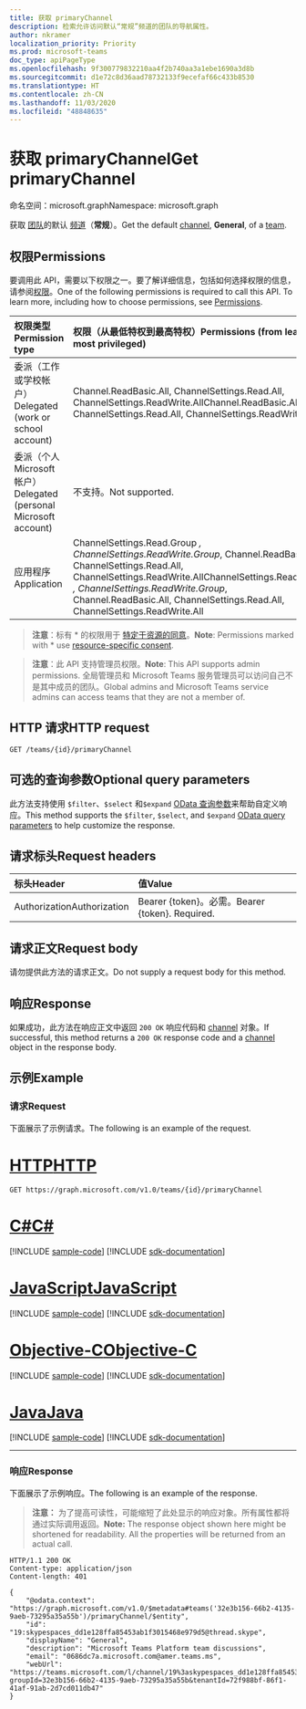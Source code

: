 ```yaml
---
title: 获取 primaryChannel
description: 检索允许访问默认“常规”频道的团队的导航属性。
author: nkramer
localization_priority: Priority
ms.prod: microsoft-teams
doc_type: apiPageType
ms.openlocfilehash: 9f300779832210aa4f2b740aa3a1ebe1690a3d8b
ms.sourcegitcommit: d1e72c8d36aad78732133f9ecefaf66c433b8530
ms.translationtype: HT
ms.contentlocale: zh-CN
ms.lasthandoff: 11/03/2020
ms.locfileid: "48848635"
---
```

# <a name="get-primarychannel"></a><span data-ttu-id="3b035-103">获取 primaryChannel</span><span class="sxs-lookup"><span data-stu-id="3b035-103">Get primaryChannel</span></span>

<span data-ttu-id="3b035-104">命名空间：microsoft.graph</span><span class="sxs-lookup"><span data-stu-id="3b035-104">Namespace: microsoft.graph</span></span>

<span data-ttu-id="3b035-105">获取 [团队](../resources/team.md)的默认 [频道](../resources/channel.md)（**常规**）。</span><span class="sxs-lookup"><span data-stu-id="3b035-105">Get the default [channel](../resources/channel.md), **General**, of a [team](../resources/team.md).</span></span>

## <a name="permissions"></a><span data-ttu-id="3b035-106">权限</span><span class="sxs-lookup"><span data-stu-id="3b035-106">Permissions</span></span>
<span data-ttu-id="3b035-p101">要调用此 API，需要以下权限之一。要了解详细信息，包括如何选择权限的信息，请参阅[权限](/graph/permissions-reference)。</span><span class="sxs-lookup"><span data-stu-id="3b035-p101">One of the following permissions is required to call this API. To learn more, including how to choose permissions, see [Permissions](/graph/permissions-reference).</span></span>

|<span data-ttu-id="3b035-109">权限类型</span><span class="sxs-lookup"><span data-stu-id="3b035-109">Permission type</span></span>      | <span data-ttu-id="3b035-110">权限（从最低特权到最高特权）</span><span class="sxs-lookup"><span data-stu-id="3b035-110">Permissions (from least to most privileged)</span></span>              |
|:--------------------|:---------------------------------------------------------|
|<span data-ttu-id="3b035-111">委派（工作或学校帐户）</span><span class="sxs-lookup"><span data-stu-id="3b035-111">Delegated (work or school account)</span></span> | <span data-ttu-id="3b035-112">Channel.ReadBasic.All, ChannelSettings.Read.All, ChannelSettings.ReadWrite.All</span><span class="sxs-lookup"><span data-stu-id="3b035-112">Channel.ReadBasic.All, ChannelSettings.Read.All, ChannelSettings.ReadWrite.All</span></span> |
|<span data-ttu-id="3b035-113">委派（个人 Microsoft 帐户）</span><span class="sxs-lookup"><span data-stu-id="3b035-113">Delegated (personal Microsoft account)</span></span> | <span data-ttu-id="3b035-114">不支持。</span><span class="sxs-lookup"><span data-stu-id="3b035-114">Not supported.</span></span>    |
|<span data-ttu-id="3b035-115">应用程序</span><span class="sxs-lookup"><span data-stu-id="3b035-115">Application</span></span> | <span data-ttu-id="3b035-116">ChannelSettings.Read.Group *, ChannelSettings.ReadWrite.Group*, Channel.ReadBasic.All, ChannelSettings.Read.All, ChannelSettings.ReadWrite.All</span><span class="sxs-lookup"><span data-stu-id="3b035-116">ChannelSettings.Read.Group *, ChannelSettings.ReadWrite.Group*, Channel.ReadBasic.All, ChannelSettings.Read.All, ChannelSettings.ReadWrite.All</span></span> |

> <span data-ttu-id="3b035-117">**注意**：标有 \* 的权限用于 [特定于资源的同意]( https://aka.ms/teams-rsc)。</span><span class="sxs-lookup"><span data-stu-id="3b035-117">**Note**: Permissions marked with \* use [resource-specific consent]( https://aka.ms/teams-rsc).</span></span>

> <span data-ttu-id="3b035-118">**注意**：此 API 支持管理员权限。</span><span class="sxs-lookup"><span data-stu-id="3b035-118">**Note**: This API supports admin permissions.</span></span> <span data-ttu-id="3b035-119">全局管理员和 Microsoft Teams 服务管理员可以访问自己不是其中成员的团队。</span><span class="sxs-lookup"><span data-stu-id="3b035-119">Global admins and Microsoft Teams service admins can access teams that they are not a member of.</span></span>

## <a name="http-request"></a><span data-ttu-id="3b035-120">HTTP 请求</span><span class="sxs-lookup"><span data-stu-id="3b035-120">HTTP request</span></span>
<!-- { "blockType": "ignored" } -->
```http
GET /teams/{id}/primaryChannel
```

## <a name="optional-query-parameters"></a><span data-ttu-id="3b035-121">可选的查询参数</span><span class="sxs-lookup"><span data-stu-id="3b035-121">Optional query parameters</span></span>

<span data-ttu-id="3b035-122">此方法支持使用 `$filter`、`$select` 和`$expand` [OData 查询参数](/graph/query-parameters)来帮助自定义响应。</span><span class="sxs-lookup"><span data-stu-id="3b035-122">This method supports the `$filter`, `$select`, and `$expand` [OData query parameters](/graph/query-parameters) to help customize the response.</span></span>

## <a name="request-headers"></a><span data-ttu-id="3b035-123">请求标头</span><span class="sxs-lookup"><span data-stu-id="3b035-123">Request headers</span></span>
| <span data-ttu-id="3b035-124">标头</span><span class="sxs-lookup"><span data-stu-id="3b035-124">Header</span></span>       | <span data-ttu-id="3b035-125">值</span><span class="sxs-lookup"><span data-stu-id="3b035-125">Value</span></span> |
|:---------------|:--------|
| <span data-ttu-id="3b035-126">Authorization</span><span class="sxs-lookup"><span data-stu-id="3b035-126">Authorization</span></span>  | <span data-ttu-id="3b035-p103">Bearer {token}。必需。</span><span class="sxs-lookup"><span data-stu-id="3b035-p103">Bearer {token}. Required.</span></span>  |

## <a name="request-body"></a><span data-ttu-id="3b035-129">请求正文</span><span class="sxs-lookup"><span data-stu-id="3b035-129">Request body</span></span>
<span data-ttu-id="3b035-130">请勿提供此方法的请求正文。</span><span class="sxs-lookup"><span data-stu-id="3b035-130">Do not supply a request body for this method.</span></span>

## <a name="response"></a><span data-ttu-id="3b035-131">响应</span><span class="sxs-lookup"><span data-stu-id="3b035-131">Response</span></span>

<span data-ttu-id="3b035-132">如果成功，此方法在响应正文中返回 `200 OK` 响应代码和 [channel](../resources/channel.md) 对象。</span><span class="sxs-lookup"><span data-stu-id="3b035-132">If successful, this method returns a `200 OK` response code and a [channel](../resources/channel.md) object in the response body.</span></span>

## <a name="example"></a><span data-ttu-id="3b035-133">示例</span><span class="sxs-lookup"><span data-stu-id="3b035-133">Example</span></span>
### <a name="request"></a><span data-ttu-id="3b035-134">请求</span><span class="sxs-lookup"><span data-stu-id="3b035-134">Request</span></span>
<span data-ttu-id="3b035-135">下面展示了示例请求。</span><span class="sxs-lookup"><span data-stu-id="3b035-135">The following is an example of the request.</span></span>

# <a name="http"></a>[<span data-ttu-id="3b035-136">HTTP</span><span class="sxs-lookup"><span data-stu-id="3b035-136">HTTP</span></span>](#tab/http)
<!-- {
  "blockType": "request",
  "name": "get_primaryChannel"
}-->
```msgraph-interactive
GET https://graph.microsoft.com/v1.0/teams/{id}/primaryChannel
```
# <a name="c"></a>[<span data-ttu-id="3b035-137">C#</span><span class="sxs-lookup"><span data-stu-id="3b035-137">C#</span></span>](#tab/csharp)
[!INCLUDE [sample-code](../includes/snippets/csharp/get-primarychannel-csharp-snippets.md)]
[!INCLUDE [sdk-documentation](../includes/snippets/snippets-sdk-documentation-link.md)]

# <a name="javascript"></a>[<span data-ttu-id="3b035-138">JavaScript</span><span class="sxs-lookup"><span data-stu-id="3b035-138">JavaScript</span></span>](#tab/javascript)
[!INCLUDE [sample-code](../includes/snippets/javascript/get-primarychannel-javascript-snippets.md)]
[!INCLUDE [sdk-documentation](../includes/snippets/snippets-sdk-documentation-link.md)]

# <a name="objective-c"></a>[<span data-ttu-id="3b035-139">Objective-C</span><span class="sxs-lookup"><span data-stu-id="3b035-139">Objective-C</span></span>](#tab/objc)
[!INCLUDE [sample-code](../includes/snippets/objc/get-primarychannel-objc-snippets.md)]
[!INCLUDE [sdk-documentation](../includes/snippets/snippets-sdk-documentation-link.md)]

# <a name="java"></a>[<span data-ttu-id="3b035-140">Java</span><span class="sxs-lookup"><span data-stu-id="3b035-140">Java</span></span>](#tab/java)
[!INCLUDE [sample-code](../includes/snippets/java/get-primarychannel-java-snippets.md)]
[!INCLUDE [sdk-documentation](../includes/snippets/snippets-sdk-documentation-link.md)]

---

### <a name="response"></a><span data-ttu-id="3b035-141">响应</span><span class="sxs-lookup"><span data-stu-id="3b035-141">Response</span></span>
<span data-ttu-id="3b035-142">下面展示了示例响应。</span><span class="sxs-lookup"><span data-stu-id="3b035-142">The following is an example of the response.</span></span> 

><span data-ttu-id="3b035-p104">**注意：** 为了提高可读性，可能缩短了此处显示的响应对象。所有属性都将通过实际调用返回。</span><span class="sxs-lookup"><span data-stu-id="3b035-p104">**Note:** The response object shown here might be shortened for readability. All the properties will be returned from an actual call.</span></span>
<!-- {
  "blockType": "response",
  "truncated": true,
  "@odata.type": "microsoft.graph.team"
} -->
```http
HTTP/1.1 200 OK
Content-type: application/json
Content-length: 401

{
    "@odata.context": "https://graph.microsoft.com/v1.0/$metadata#teams('32e3b156-66b2-4135-9aeb-73295a35a55b')/primaryChannel/$entity",
    "id": "19:skypespaces_dd1e128ffa85453ab1f3015468e979d5@thread.skype",
    "displayName": "General",
    "description": "Microsoft Teams Platform team discussions",
    "email": "0686dc7a.microsoft.com@amer.teams.ms",
    "webUrl": "https://teams.microsoft.com/l/channel/19%3askypespaces_dd1e128ffa85453ab1f3015468e979d5%40thread.skype/General?groupId=32e3b156-66b2-4135-9aeb-73295a35a55b&tenantId=72f988bf-86f1-41af-91ab-2d7cd011db47"
}
```
<!-- uuid: 8fcb5dbc-d5aa-4681-8e31-b001d5168d79
2015-10-25 14:57:30 UTC -->
<!-- {
  "type": "#page.annotation",
  "description": "get primaryChannel",
  "keywords": "",
  "section": "documentation",
  "tocPath": "",
  "suppressions": [
  ]
}-->

